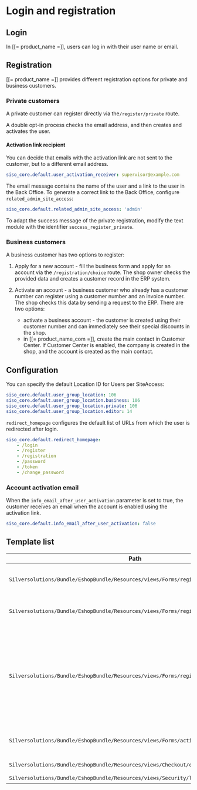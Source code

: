 # Login and registration

## Login

In [[= product_name =]], users can log in with their user name or email.

## Registration

[[= product_name =]] provides different registration options for private and business customers.

### Private customers

A private customer can register directly via the`/register/private` route.

A double opt-in process checks the email address, and then creates and activates the user.

#### Activation link recipient

You can decide that emails with the activation link are not sent to the customer, but to a different email address.

``` yaml
siso_core.default.user_activation_receiver: supervisor@example.com
```

The email message contains the name of the user and a link to the user in the Back Office.
To generate a correct link to the Back Office, configure `related_admin_site_access`:

``` yaml
siso_core.default.related_admin_site_access: 'admin'
```

To adapt the success message of the private registration, modify the text module with the identifier `success_register_private`.

### Business customers

A business customer has two options to register:

1. Apply for a new account - fill the business form and apply for an account via the `/registration/choice` route.
The shop owner checks the provided data and creates a customer record in the ERP system.

1. Activate an account - a business customer who already has a customer number can register using a customer number and an invoice number.
The shop checks this data by sending a request to the ERP. There are two options:

    - activate a business account - the customer is created using their customer number and can immediately see their special discounts in the shop.
    - in [[= product_name_com =]], create the main contact in Customer Center. If Customer Center is enabled, the company is created in the shop, and the account is created as the main contact.  

## Configuration

You can specify the default Location ID for Users per SiteAccess:

``` yaml
siso_core.default.user_group_location: 106
siso_core.default.user_group_location.business: 106
siso_core.default.user_group_location.private: 106
siso_core.default.user_group_location.editor: 14
```

`redirect_homepage` configures the default list of URLs from which the user is redirected after login.

``` yaml
siso_core.default.redirect_homepage:
    - /login
    - /register
    - /registration
    - /password
    - /token
    - /change_password
```

### Account activation email

When the `info_email_after_user_activation` parameter is set to true,
the customer receives an email when the account is enabled using the activation link.

``` yaml
siso_core.default.info_email_after_user_activation: false
```

## Template list

| Path     | Description        |
| -------- | ------------------ |
| `Silversolutions/Bundle/EshopBundle/Resources/views/Forms/register_private.html.twig`  | Form for private customer registration |
| `Silversolutions/Bundle/EshopBundle/Resources/views/Forms/register_business.html.twig` | Form for business customer registration  |
| `Silversolutions/Bundle/EshopBundle/Resources/views/Forms/register_choice.html.twig`   | Overview page for registration, which offers buttons for the different registration types (and activation of existing customers) |
| `Silversolutions/Bundle/EshopBundle/Resources/views/Forms/activate_business.html.twig` | Form for activating existing customers   |
| `Silversolutions/Bundle/EshopBundle/Resources/views/Checkout/checkout_login.html.twig`   | Login form in checkout   |
| `Silversolutions/Bundle/EshopBundle/Resources/views/Security/login.html.twig`   | Login form  |
